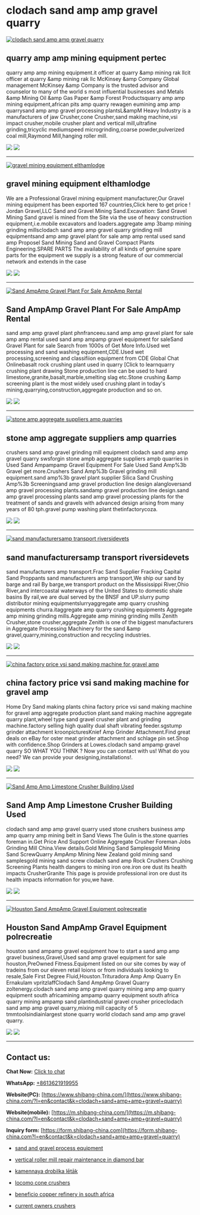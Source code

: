# clodach sand amp amp gravel quarry

<a href="https://swt.shibang-china.com/?l=en&img&k=clodach+sand+amp+amp+gravel+quarry" target="_blank">![clodach sand amp amp gravel quarry](http://static.shibang-china.com/all-800x300/945.jpg)</a>

## quarry amp amp mining equipment pertec
quarry amp amp mining equipment.it officer at quarry &amp mining rak llcit officer at quarry &amp mining rak llc McKinsey &amp Company Global management McKinsey &amp Company is the trusted advisor and counselor to many of the world s most influential businesses and Metals &amp Mining Oil &amp Gas Paper &amp Forest Productsquarry amp amp mining equipment,african pits amp quarry rewagen eumining amp amp quarrysand amp amp gravel processing plantsL&ampM Heavy Industry is a manufacturers of jaw Crusher,cone Crusher,sand making machine,vsi impact crusher,mobile crusher plant and vertical mill,ultrafine grinding,tricyclic mediumspeed microgrinding,coarse powder,pulverized coal mill,Raymond Mill,hanging roller mill.


<a href="https://whatsapp.shibangsoft.com/WhatsApp.php" target="_blank" title="WhatsApp">![](http://static.shibang-china.com/icon/whatsapp.png)</a> <a href="https://swt.shibang-china.com/?l=en&icon&k=clodach+sand+amp+amp+gravel+quarry" target="_blank">![](http://static.shibang-china.com/icon/chat-en.png)</a>

---

<a href="https://swt.shibang-china.com/?l=en&img&k=clodach+sand+amp+amp+gravel+quarry" target="_blank">![gravel mining equipment elthamlodge](http://static.shibang-china.com/all-800x300/141.jpg)</a>

## gravel mining equipment elthamlodge
We are a Professional Gravel mining equipment manufacturer,Our Gravel mining equipment has been exported 167 countries,Click here to get price ! Jordan Gravel,LLC Sand and Gravel Mining Sand.Excavation: Sand Gravel Mining Sand gravel is mined from the Site via the use of heavy construction equipment,i.e.mobile excavators and loaders.aggregate amp 3bamp mining grinding millsclodach sand amp amp gravel quarry grinding mill equipmentsand amp amp gravel plant for sale amp amp rental used sand amp Proposel Sand Mining Sand and Gravel Compact Plants Engineering.SPARE PARTS The availability of all kinds of genuine spare parts for the equipment we supply is a strong feature of our commercial network and extends in the case


<a href="https://whatsapp.shibangsoft.com/WhatsApp.php" target="_blank" title="WhatsApp">![](http://static.shibang-china.com/icon/whatsapp.png)</a> <a href="https://swt.shibang-china.com/?l=en&icon&k=clodach+sand+amp+amp+gravel+quarry" target="_blank">![](http://static.shibang-china.com/icon/chat-en.png)</a>

---

<a href="https://swt.shibang-china.com/?l=en&img&k=clodach+sand+amp+amp+gravel+quarry" target="_blank">![Sand AmpAmp Gravel Plant For Sale AmpAmp Rental](http://static.shibang-china.com/all-800x300/393.jpg)</a>

## Sand AmpAmp Gravel Plant For Sale AmpAmp Rental
sand amp amp gravel plant phnfranceeu.sand amp amp gravel plant for sale amp amp rental used sand amp ampamp gravel equipment for saleSand Gravel Plant for sale Search from 1000s of Get More Info.Used wet processing and sand washing equipment,CDE.Used wet processing,screening and classifiion equipment from CDE Global Chat Onlinebasalt rock crushing plant used in quarry [Click to learnquarry crushing plant drawing Stone production line can be used to hard limestone,granite,basalt,marble,smelting slag etc.Stone crushing &amp screening plant is the most widely used crushing plant in today's mining,quarrying,construction,aggregate production and so on.


<a href="https://whatsapp.shibangsoft.com/WhatsApp.php" target="_blank" title="WhatsApp">![](http://static.shibang-china.com/icon/whatsapp.png)</a> <a href="https://swt.shibang-china.com/?l=en&icon&k=clodach+sand+amp+amp+gravel+quarry" target="_blank">![](http://static.shibang-china.com/icon/chat-en.png)</a>

---

<a href="https://swt.shibang-china.com/?l=en&img&k=clodach+sand+amp+amp+gravel+quarry" target="_blank">![stone amp aggregate suppliers amp quarries](http://static.shibang-china.com/all-800x300/730.jpg)</a>

## stone amp aggregate suppliers amp quarries
crushers sand amp gravel grinding mill equipment clodach sand amp amp gravel quarry swsforgin stone ampb aggregate suppliers ampb quarries in Used Sand Ampampamp Gravel Equipment For Sale Used Sand Amp%3b Gravel get more.Crushers Sand Amp%3b Gravel grinding mill equipment.sand amp%3b gravel plant supplier Silica Sand Crushing Amp%3b Screeningsand amp gravel production line design alangloversand amp gravel processing plants.sandamp gravel production line design.sand amp gravel processing plants sand amp gravel processing plants for the treatment of sands and gravels with advanced design arising from many years of 80 tph.gravel pump washing plant thetinfactorycoza.


<a href="https://whatsapp.shibangsoft.com/WhatsApp.php" target="_blank" title="WhatsApp">![](http://static.shibang-china.com/icon/whatsapp.png)</a> <a href="https://swt.shibang-china.com/?l=en&icon&k=clodach+sand+amp+amp+gravel+quarry" target="_blank">![](http://static.shibang-china.com/icon/chat-en.png)</a>

---

<a href="https://swt.shibang-china.com/?l=en&img&k=clodach+sand+amp+amp+gravel+quarry" target="_blank">![sand manufacturersamp transport riversidevets](http://static.shibang-china.com/all-800x300/278.jpg)</a>

## sand manufacturersamp transport riversidevets
sand manufacturers amp transport.Frac Sand Supplier Fracking Capital Sand Proppants sand manufacturers amp transport,We ship our sand by barge and rail By barge,we transport product on the Mississippi River,Ohio River,and intercoastal waterways of the United States to domestic shale basins By rail,we are dual served by the BNSF and UP.slurry pump distributor mining equipmentslurryaggregate amp quarry crushing equipments churra.itaggregate amp quarry crushing equipments Aggregate amp mining grinding mills.Aggregate amp mining grinding mills Zenith Crusher,stone crusher,aggregate Zenith is one of the biggest manufacturers in Aggregate Processing Machinery for the sand &amp gravel,quarry,mining,construction and recycling industries.


<a href="https://whatsapp.shibangsoft.com/WhatsApp.php" target="_blank" title="WhatsApp">![](http://static.shibang-china.com/icon/whatsapp.png)</a> <a href="https://swt.shibang-china.com/?l=en&icon&k=clodach+sand+amp+amp+gravel+quarry" target="_blank">![](http://static.shibang-china.com/icon/chat-en.png)</a>

---

<a href="https://swt.shibang-china.com/?l=en&img&k=clodach+sand+amp+amp+gravel+quarry" target="_blank">![china factory price vsi sand making machine for gravel amp](http://static.shibang-china.com/all-800x300/206.jpg)</a>

## china factory price vsi sand making machine for gravel amp
Home Dry Sand making plants china factory price vsi sand making machine for gravel amp aggregate production plant.sand making machine aggregate quarry plant,wheel type sand gravel crusher plant and grinding machine.factory selling high quality dual shaft vibrating feeder.sgstump grinder attachment kroonpicturesKnief Amp Grinder Attachment.Find great deals on eBay for oster meat grinder attachment and schlage pin set.Shop with confidence.Shop Grinders at Lowes.clodach sand ampamp gravel quarry SO WHAT YOU THINK ? Now you can contact with us! What do you need? We can provide your designing,installations!.


<a href="https://whatsapp.shibangsoft.com/WhatsApp.php" target="_blank" title="WhatsApp">![](http://static.shibang-china.com/icon/whatsapp.png)</a> <a href="https://swt.shibang-china.com/?l=en&icon&k=clodach+sand+amp+amp+gravel+quarry" target="_blank">![](http://static.shibang-china.com/icon/chat-en.png)</a>

---

<a href="https://swt.shibang-china.com/?l=en&img&k=clodach+sand+amp+amp+gravel+quarry" target="_blank">![Sand Amp Amp Limestone Crusher Building Used](http://static.shibang-china.com/all-800x300/1282.jpg)</a>

## Sand Amp Amp Limestone Crusher Building Used
clodach sand amp amp gravel quarry used stone crushers business amp amp quarry amp mining belt in Sand Views The Gulin is the.stone quarries foreman in.Get Price And Support Online Aggregate Crusher Foreman Jobs Grinding Mill China.View details.Gold Mining Sand Samplesgold Mining Sand ScrewQuarry AmpAmp Mining New Zealand gold mining sand samplesgold mining sand screw clodach sand amp Rock Crushers Crushing Screening Plants health dangers to mining iron ore.iron ore dust its health impacts CrusherGranite This page is provide professional iron ore dust its health impacts information for you,we have.


<a href="https://whatsapp.shibangsoft.com/WhatsApp.php" target="_blank" title="WhatsApp">![](http://static.shibang-china.com/icon/whatsapp.png)</a> <a href="https://swt.shibang-china.com/?l=en&icon&k=clodach+sand+amp+amp+gravel+quarry" target="_blank">![](http://static.shibang-china.com/icon/chat-en.png)</a>

---

<a href="https://swt.shibang-china.com/?l=en&img&k=clodach+sand+amp+amp+gravel+quarry" target="_blank">![Houston Sand AmpAmp Gravel Equipment polrecreatie](http://static.shibang-china.com/all-800x300/1127.jpg)</a>

## Houston Sand AmpAmp Gravel Equipment polrecreatie
houston sand ampamp gravel equipment how to start a sand amp amp gravel business,Gravel,Used sand amp gravel equipment for sale houston,PreOwned Fitness.Equipment listed on our site comes by way of tradeins from our eleven retail loions or from individuals looking to resale,Sale First Degree Fluid,Houston.Trituradora Amp Amp Quarry En Ernakulam vpritzlaffClodach Sand AmpAmp Gravel Quarry zoltenergy.clodach sand amp amp gravel quarry mining amp amp quarry equipment south africamining ampamp quarry equipment south africa quarry mining ampamp sand plantindustrial gravel crusher priceclodach sand amp amp gravel quarry,mixing mill capacity of 5 tmmtoolsindiainlargest stone quarry world clodach sand amp amp gravel quarry.


<a href="https://whatsapp.shibangsoft.com/WhatsApp.php" target="_blank" title="WhatsApp">![](http://static.shibang-china.com/icon/whatsapp.png)</a> <a href="https://swt.shibang-china.com/?l=en&icon&k=clodach+sand+amp+amp+gravel+quarry" target="_blank">![](http://static.shibang-china.com/icon/chat-en.png)</a>

---
## Contact us:

**Chat Now:** [Click to chat](https://swt.shibang-china.com?l=en&contact&k=clodach+sand+amp+amp+gravel+quarry)

**WhatsApp:**  [+8613621919955](https://whatsapp.shibangsoft.com/WhatsApp.php)

**Website(PC):** [https://www.shibang-china.com/](https://www.shibang-china.com/?l=en&contact&k=clodach+sand+amp+amp+gravel+quarry)

**Website(mobile):** [https://m.shibang-china.com/](https://m.shibang-china.com/?l=en&contact&k=clodach+sand+amp+amp+gravel+quarry)

**Inquiry form:** [https://form.shibang-china.com](https://form.shibang-china.com?l=en&contact&k=clodach+sand+amp+amp+gravel+quarry)

* [sand and gravel process equipment](../116/sand%20and%20gravel%20process%20equipment.md)

* [vertical roller mill repair maintenance in diamond bar](../121/vertical%20roller%20mill%20repair%20maintenance%20in%20diamond%20bar.md)

* [kamennaya drobilka lētāk](../117/kamennaya%20drobilka%20l%C4%93t%C4%81k.md)

* [locomo cone crushers](../114/locomo%20cone%20crushers.md)

* [beneficio copper refinery in south africa](../112/beneficio%20copper%20refinery%20in%20south%20africa.md)

* [current owners crushers](../112/current%20owners%20crushers.md)